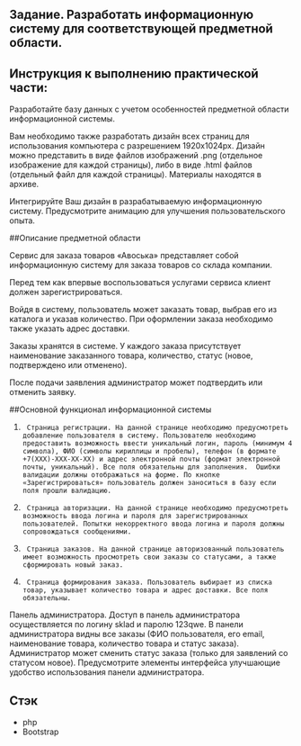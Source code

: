 ## Задание. Разработать информационную систему для соответствующей предметной области.


## Инструкция к выполнению практической части:

Разработайте базу данных с учетом особенностей предметной области информационной системы.

Вам необходимо также разработать дизайн всех страниц для использования компьютера с разрешением 1920x1024px. Дизайн можно представить в виде файлов изображений .png (отдельное изображение для каждой страницы), либо в виде .html файлов (отдельный файл для каждой страницы). Материалы находятся в архиве.

Интегрируйте Ваш дизайн в разрабатываемую информационную систему. Предусмотрите анимацию для улучшения пользовательского опыта.

##Описание предметной области

Сервис для заказа товаров «Авоська» представляет собой информационную систему для заказа товаров со склада компании.

Перед тем как впервые воспользоваться услугами сервиса клиент должен зарегистрироваться.

Войдя в систему, пользователь может заказать товар, выбрав его из каталога и указав количество. При оформлении заказа необходимо также указать адрес доставки.

Заказы хранятся в системе. У каждого заказа присутствует наименование заказанного товара, количество, статус (новое, подтверждено или отменено).

После подачи заявления администратор может подтвердить или отменить заявку.

##Основной функционал информационной системы

  1.      Страница регистрации. На данной странице необходимо предусмотреть добавление пользователя в систему. Пользователю необходимо предоставить возможность ввести уникальный логин, пароль (минимум 4 символа), ФИО (символы кириллицы и пробелы), телефон (в формате +7(XXX)-XXX-XX-XX) и адрес электронной почты (формат электронной почты, уникальный). Все поля обязательны для заполнения.  Ошибки валидации должны отображаться на форме. По кнопке «Зарегистрироваться» пользователь должен заноситься в базу если поля прошли валидацию.
  
  2.      Страница авторизации. На данной странице необходимо предусмотреть возможность ввода логина и пароля для зарегистрированных пользователей. Попытки некорректного ввода логина и пароля должны сопровождаться сообщениями.
  
  3.      Страница заказов. На данной странице авторизованный пользователь имеет возможность просмотреть свои заказы со статусами, а также сформировать новый заказ.
  
  4.      Страница формирования заказа. Пользователь выбирает из списка товар, указывает количество товара и адрес доставки. Все поля обязательны.

Панель администратора. Доступ в панель администратора осуществляется по логину sklad и паролю 123qwe. В панели администратора видны все заказы (ФИО пользователя, его email, наименование товара, количество товара и статус заказа). Администратор может сменить статус заказа (только для заявлений со статусом новое). Предусмотрите элементы интерфейса улучшающие удобство использования панели администратора.

## Cтэк 
 - php
 - Bootstrap
